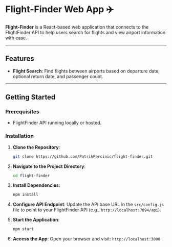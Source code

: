 # Flight-Finder Web App ✈️

**Flight-Finder** is a React-based web application that connects to the FlightFinder API to help users search for flights and view airport information with ease.

---

## Features

- **Flight Search**: Find flights between airports based on departure date, optional return date, and passenger count.  

---

## Getting Started

### Prerequisites

- FlightFinder API running locally or hosted.

### Installation

1. **Clone the Repository**:
   ```bash
   git clone https://github.com/PatrikPercinic/flight-finder.git
   ```

2. **Navigate to the Project Directory**:
   ```bash
   cd flight-finder
   ```

3. **Install Dependencies**:
   ```bash
   npm install
   ```

4. **Configure API Endpoint**:
   Update the API base URL in the `src/config.js` file to point to your FlightFinder API (e.g., `http://localhost:7094/api`).

5. **Start the Application**:
   ```bash
   npm start
   ```

6. **Access the App**:
   Open your browser and visit: `http://localhost:3000`
